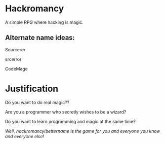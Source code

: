 Hackromancy
===========

A simple RPG where hacking is magic.

Alternate name ideas:
---------------------
Sourcerer

srcerror

CodeMage

Justification
=============
Do you want to do real magic?? 

Are you a programmer who secretly wishes to be a wizard? 

Do you want to learn programming and magic at the same time?

*Well, hackromancy/bettername is the game for you and everyone you know and everyone else!*
